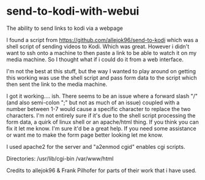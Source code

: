 # send-to-kodi-with-webui
The ability to send links to kodi via a webpage

I found a script from https://github.com/allejok96/send-to-kodi which was a shell script of sending videos to Kodi. Which was great. However i didn't want to ssh onto a machine to then paste a link to be able to watch it on my media machine. So I thought what if i could do it from a web interface.

I'm not the best at this stuff, but the way I wanted to play around on getting this working was use the shell script and pass form data to the script which then sent the link to the media machine.

I got it working.... ish. There seems to be an issue where a forward slash "/" (and also semi-colon ";" but not as much of an issue) coupled with a number between 1-7 would cause a specific character to replace the two characters.
I'm not entirely sure if it's due to the shell script processing the form data, a quirk of linux shell or an apache/html thing. If you think you can fix it let me know. I'm sure it'd be a great help. If you need some assistance or want me to make the form page better looking let me know.

I used apache2 for the server and "a2enmod cgid" enables cgi scripts.

Directories:
/usr/lib/cgi-bin
/var/www/html

Credits to allejok96 & Frank Pilhofer for parts of their work that i have used.
